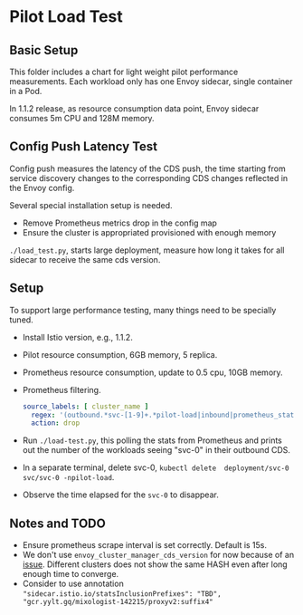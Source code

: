 # Pilot Load Test

## Basic Setup

This folder includes a chart for light weight pilot performance measurements. Each workload only has
one Envoy sidecar, single container in a Pod.

In 1.1.2 release, as resource consumption data point,
Envoy sidecar consumes 5m CPU and 128M memory.

## Config Push Latency Test

Config push measures the latency of the CDS push, the time starting from service discovery
changes to the corresponding CDS changes reflected in the Envoy config.

Several special installation setup is needed.

- Remove Prometheus metrics drop in the config map
- Ensure the cluster is appropriated provisioned with enough memory

`./load_test.py`, starts large deployment, measure how long it takes for all
sidecar to receive the same cds version.

## Setup

To support large performance testing, many things need to be specially tuned.

- Install Istio version, e.g., 1.1.2.
- Pilot resource consumption, 6GB memory, 5 replica.
- Prometheus resource consumption, update to 0.5 cpu, 10GB memory.
- Prometheus filtering.

  ```yaml
  source_labels: [ cluster_name ]
    regex: '(outbound.*svc-[1-9]+.*pilot-load|inbound|prometheus_stats).*'
    action: drop
  ```

- Run `./load-test.py`, this polling the stats from Prometheus and prints out the number of the
workloads seeing "svc-0" in their outbound CDS.
- In a separate terminal, delete svc-0, `kubectl delete  deployment/svc-0 svc/svc-0 -npilot-load`.
- Observe the time elapsed for the `svc-0` to disappear.

## Notes and TODO

- Ensure prometheus scrape interval is set correctly. Default is 15s.
- We don't use `envoy_cluster_manager_cds_version` for now because of an [issue](https://github.com/istio/istio/issues/13994).
Different clusters does not show the same HASH even after long enough time to converge.
- Consider to use annotation
  `"sidecar.istio.io/statsInclusionPrefixes": "TBD", "gcr.yylt.gq/mixologist-142215/proxyv2:suffix4"`
